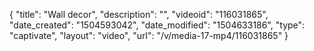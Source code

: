 {
    "title": "Wall decor",
    "description": "",
    "videoid": "116031865",
    "date_created": "1504593042",
    "date_modified": "1504633186",
    "type": "captivate",
    "layout": "video",
    "url": "\/v\/media-17-mp4\/116031865"
}